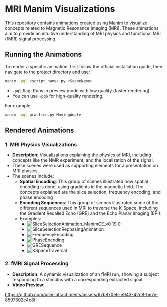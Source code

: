 # MRI Manim Visualizations

This repository contains animations created using [Manim](https://github.com/ManimCommunity/manim) to visualize concepts related to Magnetic Resonance Imaging (MRI). These animations aim to provide an intuitive understanding of MRI physics and functional MRI (fMRI) signal processing.


## Running the Animations
To render a specific animation, first follow the official installation guide, then navigate to the project directory and use:
```bash
manim -pql <script_name>.py <SceneName>
```

- `-pql` flag: Runs in preview mode with low quality (faster rendering).
- You can use `-pqh` for high-quality rendering.

For example:
```bash
manim -pql practice.py MovingAngle
```


## Rendered Animations
### 1. MRI Physics Visualizations
- **Description**: Visualizations explaining the physics of MRI, including concepts like the NMR experiment, and the localization of the signal.
- These scenes were used as supporting elements for a presentation on MRI physics.
- The scenes include:
  - **Spatial Encoding**: This group of scenes illustrated how spatial encoding is done, using gradients in the magnetic field. The concepts explained are the slice selection, frequency encoding, and phase encoding 
  - **Encoding Sequences**: This group of scenes illustrated some of the different sequences used in MRI to traverse the K-Space, including the Gradient Recalled Echo (GRE) and the Echo Planar Imaging (EPI). 
  - Examples:
    - ![SliceSelectionAnimation_ManimCE_v0 19 0](https://github.com/user-attachments/assets/ebe80999-3e4d-4060-bf69-cf3f45db366c)
    - ![SliceSelectionRephasingAnimation](https://github.com/user-attachments/assets/2bb33b11-b239-4ab7-ad0b-b723500140d2)
    - ![FrequencyEncoding](https://github.com/user-attachments/assets/ea303fa0-1b41-411a-8a81-cb101bd30409)
    - ![PhaseEncoding](https://github.com/user-attachments/assets/5c8e7f34-0426-469a-b77b-e0b3dd8de479)
    - ![GRESequence](https://github.com/user-attachments/assets/c5bcc7cd-a99d-4c3f-9085-9a03ba87dae4)
    - ![KSpaceTraversal](https://github.com/user-attachments/assets/f3793c04-f959-4b27-a7fc-9b4bb8c6c1ea)


### 2. fMRI Signal Processing
- **Description**: A dynamic visualization of an fMRI run, showing a subject responding to a stimulus with a corresponding extracted signal.
- **Video Preview**: 

https://github.com/user-attachments/assets/67b870e6-e943-42c8-be7e-8597302c4c8f


